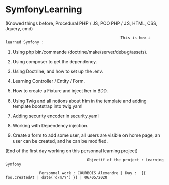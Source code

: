 # SymfonyLearning

(Knowed things before, Procedural PHP / JS, POO PHP / JS, HTML, CSS, Jquery, cmd)


                                                       This is how i learned Symfony : 
                                                       

1) Using php bin/commande (doctrine/make/server/debug/assets).

2) Using composer to get the dependency.

2) Using Doctrine, and how to set up the .env.

3) Learning Controller / Entity / Form.

4) How to create a Fixture and inject her in BDD.

5) Using Twig and all notions about him in the template and adding template bootstrap into twig.yaml

6) Adding security encoder in security.yaml

7) Working with Dependency injection.

8) Create a form to add some user, all users are visible on home page,  an user can be created, and he can be modified.

(End of the first day working on this personnal learning project)


                                        Objectif of the project : Learning Symfony

                   Personnal work : COURBOIS Alexandre | Day :  {{ foo.createdAt | date('d/m/Y') }} | 06/05/2020

